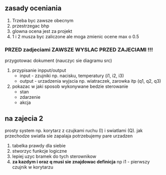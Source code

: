 ## zasady oceniania

1. Trzeba byc zawsze obecnym
1. przestrzegac bhp
1. glowna ocena jest za projekt
1. 1 i 2 musza byc zaliczone ale moga zmienic ocene max o 0.5

### PRZED zadjeciami **ZAWSZE WYSLAC PRZED ZAJECIAMI !!!**

przygotowac dokument (nauczyc sie diagramu src)

1. przypisanie inpput/output
   - input - zzujniki np. nacisku, temperatury (i1, i2, i3)
   - output - urzadzenia wyjscia np. wiatraczek, zarowka itp (q1, q2, q3)
2. pokazac w jaki sposob wykonywane bedzie sterowanie
   - stan
   - zdarzenie
   - akcja

## na zajecia 2

prosty system
np. korytarz z czujkami ruchu (I) i swiatlami (Q). jak przechodze swiatla sie zapalaja
potrzebujemy pare urzadzen

1. tabelka prawdy dla siebie
1. stworzyc funkcje logiczne
1. lepiej uzyc bramek do tych sterownikow
1. **za kazdym i oraz q musi sie znajdowac definicja** np i1 - pierwszy czujnik w korytarzu
